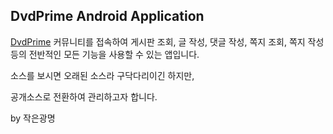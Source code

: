 ## DvdPrime Android Application

[DvdPrime](http://www.dvdprime.com) 커뮤니티를 접속하여 게시판 조회, 글 작성, 댓글 작성, 쪽지 조회, 쪽지 작성 등의 전반적인 모든 기능을 사용할 수 있는 앱입니다.

소스를 보시면 오래된 소스라 구닥다리이긴 하지만, 

공개소스로 전환하여 관리하고자 합니다.

by 작은광명